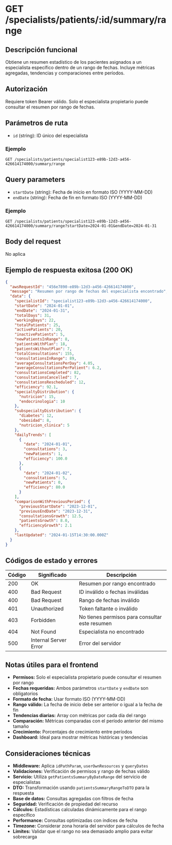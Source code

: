 # GET /specialists/patients/:id/summary/range

## Descripción funcional

Obtiene un resumen estadístico de los pacientes asignados a un especialista específico dentro de un rango de fechas. Incluye métricas agregadas, tendencias y comparaciones entre períodos.

## Autorización

Requiere token Bearer válido. Solo el especialista propietario puede consultar el resumen por rango de fechas.

## Parámetros de ruta

- `id` (string): ID único del especialista

### Ejemplo
```
GET /specialists/patients/specialist123-e89b-12d3-a456-426614174000/summary/range
```

## Query parameters

- `startDate` (string): Fecha de inicio en formato ISO (YYYY-MM-DD)
- `endDate` (string): Fecha de fin en formato ISO (YYYY-MM-DD)

### Ejemplo
```
GET /specialists/patients/specialist123-e89b-12d3-a456-426614174000/summary/range?startDate=2024-01-01&endDate=2024-01-31
```

## Body del request

No aplica

## Ejemplo de respuesta exitosa (200 OK)

```json
{
  "awsRequestId": "456e7890-e89b-12d3-a456-426614174000",
  "message": "Resumen por rango de fechas del especialista encontrado",
  "data": {
    "specialistId": "specialist123-e89b-12d3-a456-426614174000",
    "startDate": "2024-01-01",
    "endDate": "2024-01-31",
    "totalDays": 31,
    "workingDays": 22,
    "totalPatients": 25,
    "activePatients": 20,
    "inactivePatients": 5,
    "newPatientsInRange": 8,
    "patientsWithPlan": 18,
    "patientsWithoutPlan": 7,
    "totalConsultations": 155,
    "consultationsInRange": 89,
    "averageConsultationsPerDay": 4.05,
    "averageConsultationsPerPatient": 6.2,
    "consultationsCompleted": 82,
    "consultationsCancelled": 7,
    "consultationsRescheduled": 12,
    "efficiency": 92.1,
    "specialtyDistribution": {
      "nutricion": 15,
      "endocrinologia": 10
    },
    "subspecialtyDistribution": {
      "diabetes": 12,
      "obesidad": 8,
      "nutricion_clinica": 5
    },
    "dailyTrends": [
      {
        "date": "2024-01-01",
        "consultations": 3,
        "newPatients": 1,
        "efficiency": 100.0
      },
      {
        "date": "2024-01-02",
        "consultations": 5,
        "newPatients": 0,
        "efficiency": 80.0
      }
    ],
    "comparisonWithPreviousPeriod": {
      "previousStartDate": "2023-12-01",
      "previousEndDate": "2023-12-31",
      "consultationsGrowth": 12.5,
      "patientsGrowth": 8.0,
      "efficiencyGrowth": 2.1
    },
    "lastUpdated": "2024-01-15T14:30:00.000Z"
  }
}
```

## Códigos de estado y errores

| Código | Significado           | Descripción                      |
| ------ | --------------------- | -------------------------------- |
| 200    | OK                    | Resumen por rango encontrado     |
| 400    | Bad Request           | ID inválido o fechas inválidas   |
| 400    | Bad Request           | Rango de fechas inválido         |
| 401    | Unauthorized          | Token faltante o inválido        |
| 403    | Forbidden             | No tienes permisos para consultar este resumen |
| 404    | Not Found             | Especialista no encontrado       |
| 500    | Internal Server Error | Error del servidor               |

## Notas útiles para el frontend

- **Permisos:** Solo el especialista propietario puede consultar el resumen por rango
- **Fechas requeridas:** Ambos parámetros `startDate` y `endDate` son obligatorios
- **Formato de fecha:** Usar formato ISO (YYYY-MM-DD)
- **Rango válido:** La fecha de inicio debe ser anterior o igual a la fecha de fin
- **Tendencias diarias:** Array con métricas por cada día del rango
- **Comparación:** Métricas comparadas con el período anterior del mismo tamaño
- **Crecimiento:** Porcentajes de crecimiento entre períodos
- **Dashboard:** Ideal para mostrar métricas históricas y tendencias

## Consideraciones técnicas

- **Middleware:** Aplica `idPathParam`, `userOwnResources` y `queryDates`
- **Validaciones:** Verificación de permisos y rango de fechas válido
- **Servicio:** Utiliza `getPatientsSummaryByDateRange` del servicio de especialistas
- **DTO:** Transformación usando `patientsSummaryRangeToDTO` para la respuesta
- **Base de datos:** Consultas agregadas con filtros de fecha
- **Seguridad:** Verificación de propiedad del recurso
- **Cálculos:** Estadísticas calculadas dinámicamente para el rango específico
- **Performance:** Consultas optimizadas con índices de fecha
- **Timezone:** Considerar zona horaria del servidor para cálculos de fecha
- **Límites:** Validar que el rango no sea demasiado amplio para evitar sobrecarga
